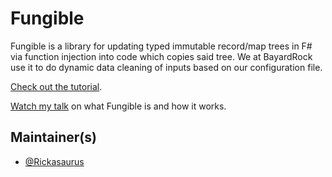 # Fungible

Fungible is a library for updating typed immutable record/map trees in F# via function injection into code which copies said tree. We at BayardRock use it to do dynamic data cleaning of inputs based on our configuration file.

[Check out the tutorial](http://bayardrock.github.io/Fungible/tutorial.html).

[Watch my talk](https://vimeo.com/137845065) on what Fungible is and how it works.

## Maintainer(s)

- [@Rickasaurus](https://github.com/Rickasaurus)
